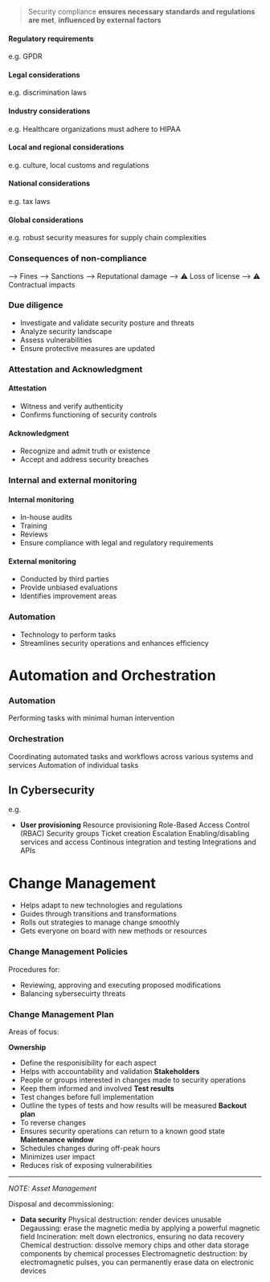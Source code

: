 > Security compliance **ensures necessary standards and regulations are met**, **influenced by external factors**

#### Regulatory requirements
e.g. GPDR
#### Legal considerations
e.g. discrimination laws

#### Industry considerations
e.g. Healthcare organizations must adhere to HIPAA

#### Local and regional considerations
e.g. culture, local customs and regulations

#### National considerations
e.g. tax laws

#### Global considerations
e.g. robust security measures for supply chain complexities

### Consequences of non-compliance

--> Fines
--> Sanctions
--> Reputational damage
--> ⚠ Loss of license
--> ⚠ Contractual impacts

### Due diligence

- Investigate and validate security posture and threats
- Analyze security landscape
- Assess vulnerabilities
- Ensure protective measures are updated

### Attestation and Acknowledgment

#### Attestation

- Witness and verify authenticity
- Confirms functioning of security controls
#### Acknowledgment

- Recognize and admit truth or existence
- Accept and address security breaches

### Internal and external monitoring

#### Internal monitoring

- In-house audits
- Training
- Reviews
- Ensure compliance with legal and regulatory requirements

#### External monitoring

- Conducted by third parties
- Provide unbiased evaluations
- Identifies improvement areas

### Automation

- Technology to perform tasks
- Streamlines security operations and enhances efficiency

# Automation and Orchestration

### Automation
Performing tasks with minimal human intervention
### Orchestration
Coordinating automated tasks and workflows across various systems and services
Automation of individual tasks

## In Cybersecurity
e.g.
- **User provisioning**
	Resource provisioning
	Role-Based Access Control (RBAC)
	Security groups
	Ticket creation
	Escalation
	Enabling/disabling services and access
	Continous integration and testing
	Integrations and APIs

# Change Management

- Helps adapt to new technologies and regulations
- Guides through transitions and transformations
- Rolls out strategies to manage change smoothly
- Gets everyone on board with new methods or resources

### Change Management Policies
Procedures for:
- Reviewing, approving and executing proposed modifications
-  Balancing sybersecuirty threats

### Change Management Plan

Areas of focus:

**Ownership**
- Define the responisibility for each aspect
- Helps with accountability and validation
**Stakeholders**
- People or groups interested in changes made to security operations
- Keep them informed and involved
**Test results**
- Test changes before full implementation
- Outline the types of tests and how results will be measured
**Backout plan**
- To reverse changes
- Ensures security operations can return to a known good state
**Maintenance window**
- Schedules changes during off-peak hours
- Minimizes user impact
- Reduces risk of exposing vulnerabilities

---
*NOTE: Asset Management*

Disposal and decommissioning:

- **Data security**
	Physical destruction: render devices unusable
	Degaussing: erase the magnetic media by applying a powerful magnetic field
	Incineration: melt down electronics, ensuring no data recovery
	Chemical destruction: dissolve memory chips and other data storage components by chemical processes
	Electromagnetic destruction: by electromagnetic pulses, you can permanently erase data on electronic devices